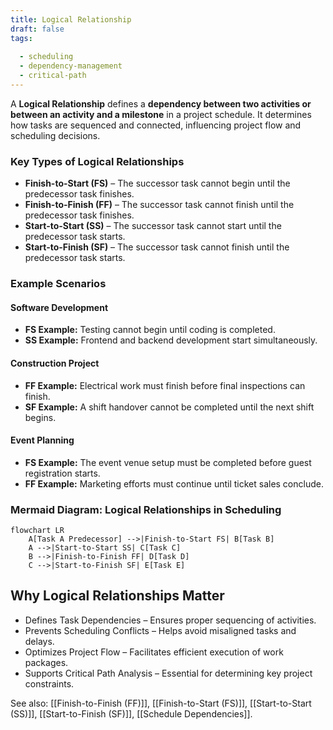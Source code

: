 ```yaml
---
title: Logical Relationship
draft: false
tags:
  
  - scheduling
  - dependency-management
  - critical-path
---
```


A **Logical Relationship** defines a **dependency between two activities or between an activity and a milestone** in a project schedule. It determines how tasks are sequenced and connected, influencing project flow and scheduling decisions.

### **Key Types of Logical Relationships**
- **Finish-to-Start (FS)** – The successor task cannot begin until the predecessor task finishes.
- **Finish-to-Finish (FF)** – The successor task cannot finish until the predecessor task finishes.
- **Start-to-Start (SS)** – The successor task cannot start until the predecessor task starts.
- **Start-to-Finish (SF)** – The successor task cannot finish until the predecessor task starts.

### **Example Scenarios**

#### **Software Development**
- **FS Example:** Testing cannot begin until coding is completed.
- **SS Example:** Frontend and backend development start simultaneously.

#### **Construction Project**
- **FF Example:** Electrical work must finish before final inspections can finish.
- **SF Example:** A shift handover cannot be completed until the next shift begins.

#### **Event Planning**
- **FS Example:** The event venue setup must be completed before guest registration starts.
- **FF Example:** Marketing efforts must continue until ticket sales conclude.

### **Mermaid Diagram: Logical Relationships in Scheduling**
```mermaid
flowchart LR
    A[Task A Predecessor] -->|Finish-to-Start FS| B[Task B]
    A -->|Start-to-Start SS| C[Task C]
    B -->|Finish-to-Finish FF| D[Task D]
    C -->|Start-to-Finish SF| E[Task E]
```

## Why Logical Relationships Matter

- Defines Task Dependencies – Ensures proper sequencing of activities.
- Prevents Scheduling Conflicts – Helps avoid misaligned tasks and delays.
- Optimizes Project Flow – Facilitates efficient execution of work packages.
- Supports Critical Path Analysis – Essential for determining key project constraints.

See also: [[Finish-to-Finish (FF)]], [[Finish-to-Start (FS)]], [[Start-to-Start (SS)]], [[Start-to-Finish (SF)]], [[Schedule Dependencies]].

